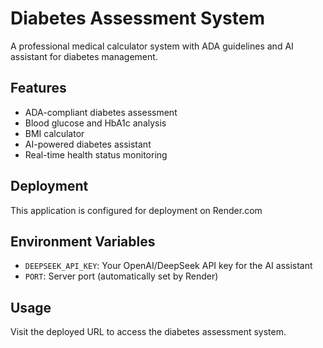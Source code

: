 # Diabetes Assessment System

A professional medical calculator system with ADA guidelines and AI assistant for diabetes management.

## Features
- ADA-compliant diabetes assessment
- Blood glucose and HbA1c analysis
- BMI calculator
- AI-powered diabetes assistant
- Real-time health status monitoring

## Deployment
This application is configured for deployment on Render.com

## Environment Variables
- `DEEPSEEK_API_KEY`: Your OpenAI/DeepSeek API key for the AI assistant
- `PORT`: Server port (automatically set by Render)

## Usage
Visit the deployed URL to access the diabetes assessment system.

